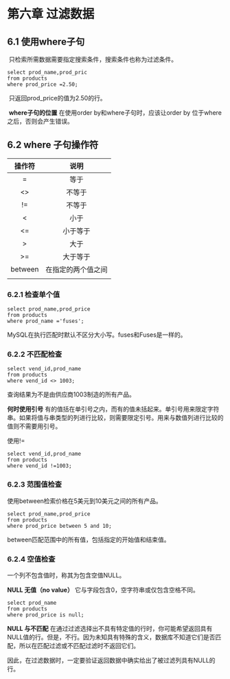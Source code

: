 # 第六章 过滤数据

## 6.1 使用where子句

​	只检索所需数据需要指定搜索条件，搜索条件也称为过滤条件。

```mysql
select prod_name,prod_pric
from products
where prod_price =2.50;
```

​	只返回prod_price的值为2.50的行。

​	**where子句的位置** 在使用order by和where子句时，应该让order by 位于where 之后，否则会产生错误。

## 6.2 where 子句操作符

| 操作符  |        说明        |
| :-----: | :----------------: |
|    =    |        等于        |
|   <>    |       不等于       |
|   !=    |       不等于       |
|    <    |        小于        |
|   <=    |      小于等于      |
|    >    |        大于        |
|   >=    |      大于等于      |
| between | 在指定的两个值之间 |
|         |                    |

### 6.2.1 检查单个值

```mysql
select prod_name,prod_price
from products
where prod_name ='fuses';
```

MySQL在执行匹配时默认不区分大小写。fuses和Fuses是一样的。

### 6.2.2 不匹配检查

```mysql
select vend_id,prod_name
from products
where vend_id <> 1003;
```

查询结果为不是由供应商1003制造的所有产品。

**何时使用引号** 有的值括在单引号之内，而有的值未括起来。单引号用来限定字符串。如果将值与串类型的列进行比较，则需要限定引号。用来与数值列进行比较的值则不需要用引号。

使用!=

```mysql
select vend_id,prod_name
from products
where vend_id !=1003;
```

### 6.2.3 范围值检查

使用between检索价格在5美元到10美元之间的所有产品。

```mysql
select prod_name,prod_price
from products
where prod_price between 5 and 10;
```

between匹配范围中的所有值，包括指定的开始值和结束值。

### 6.2.4 空值检查

一个列不包含值时，称其为包含空值NULL。

**NULL 无值（no value）** 它与字段包含0，空字符串或仅包含空格不同。

```mysql
select prod_name
from products
where prod_price is null;
```

**NULL 与不匹配** 在通过过滤选择出不具有特定值的行时，你可能希望返回具有NULL值的行。但是，不行。因为未知具有特殊的含义，数据库不知道它们是否匹配，所以在匹配过滤或不匹配过滤时不返回它们。

因此，在过滤数据时，一定要验证返回数据中确实给出了被过滤列具有NULL的行。